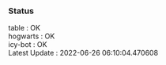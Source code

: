 ### Status


table : OK  
hogwarts : OK  
icy-bot : OK  
Latest Update : 2022-06-26 06:10:04.470608
